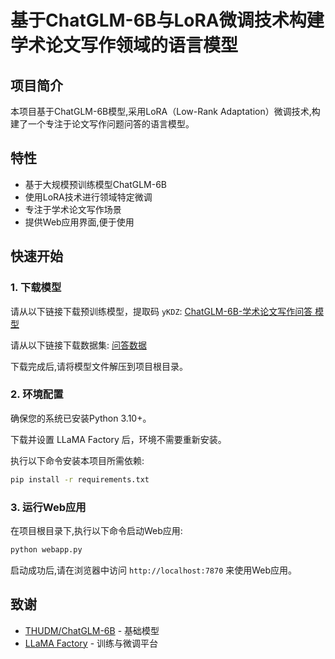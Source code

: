 # 基于ChatGLM-6B与LoRA微调技术构建学术论文写作领域的语言模型

## 项目简介
本项目基于ChatGLM-6B模型,采用LoRA（Low-Rank Adaptation）微调技术,构建了一个专注于论文写作问题问答的语言模型。
## 特性
- 基于大规模预训练模型ChatGLM-6B
- 使用LoRA技术进行领域特定微调
- 专注于学术论文写作场景
- 提供Web应用界面,便于使用
## 快速开始
### 1. 下载模型

请从以下链接下载预训练模型，提取码 `yKDZ`:
[ChatGLM-6B-学术论文写作问答 模型](https://pan.quark.cn/s/fa1aa1d8a9a7)

请从以下链接下载数据集:
[问答数据](https://pan.quark.cn/s/6a145db8bb72)

下载完成后,请将模型文件解压到项目根目录。

### 2. 环境配置
确保您的系统已安装Python 3.10+。

下载并设置 LLaMA Factory 后，环境不需要重新安装。

执行以下命令安装本项目所需依赖:
```bash
pip install -r requirements.txt
```
### 3. 运行Web应用

在项目根目录下,执行以下命令启动Web应用:

```bash
python webapp.py
```
启动成功后,请在浏览器中访问 `http://localhost:7870` 来使用Web应用。

## 致谢
- [THUDM/ChatGLM-6B](https://github.com/THUDM/ChatGLM-6B) - 基础模型
- [LLaMA Factory](https://llamafactory.readthedocs.io/zh-cn/latest/index.html) - 训练与微调平台